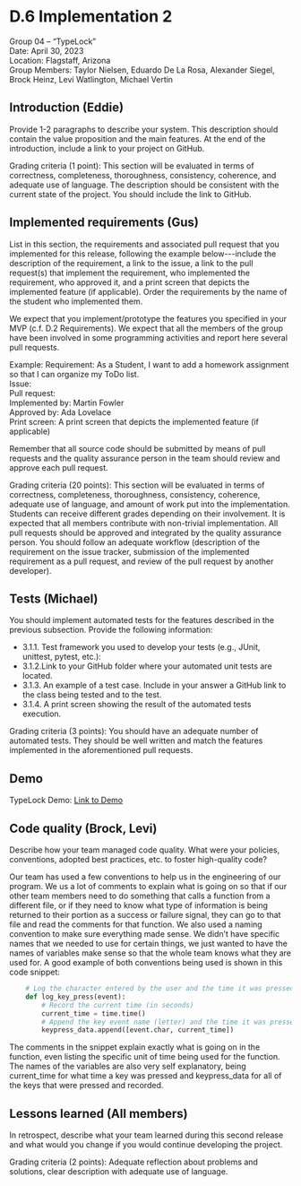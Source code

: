 # D.6 Implementation 2

Group 04 – “TypeLock”\
Date: April 30, 2023\
Location: Flagstaff, Arizona\
Group Members: Taylor Nielsen, Eduardo De La Rosa, Alexander Siegel, Brock Heinz, Levi Watlington, Michael Vertin

## Introduction (Eddie)

Provide 1-2 paragraphs to describe your system. This description should contain the value proposition and the main features. At the end of the introduction, include a link to your project on GitHub.

Grading criteria (1 point): This section will be evaluated in terms of correctness, completeness, thoroughness, consistency, coherence, and adequate use of language. The description should be consistent with the current state of the project. You should include the link to GitHub.

## Implemented requirements (Gus)

List in this section, the requirements and associated pull request that you implemented for this release, following the example below---include the description of the requirement, a link to the issue,  a link to the pull request(s) that implement the requirement, who implemented the requirement, who approved it, and a print screen that depicts the implemented feature (if applicable). Order the requirements by the name of the student who implemented them.

We expect that you implement/prototype the features you specified in your MVP (c.f. D.2 Requirements). We expect that all the members of the group have been involved in some programming activities and report here several pull requests.

Example:
Requirement: As a Student, I want to add a homework assignment so that I can organize my ToDo list.\
Issue:\
Pull request:\
Implemented by: Martin Fowler\
Approved by: Ada Lovelace\
Print screen: A print screen that depicts the implemented feature (if applicable)

Remember that all source code should be submitted by means of pull requests and the quality assurance person in the team should review and approve each pull request.

Grading criteria (20 points): This section will be evaluated in terms of correctness, completeness, thoroughness, consistency, coherence, adequate use of language, and amount of work put into the implementation. Students can receive different grades depending on their involvement. It is expected that all members contribute with non-trivial implementation. All pull requests should be approved and integrated by the quality assurance person. You should follow an adequate workflow (description of the requirement on the issue tracker, submission of the implemented requirement as a pull request, and review of the pull request by another developer).

## Tests (Michael)

You should implement automated tests for the features described in the previous subsection. Provide the following information:

- 3.1.1. Test framework you used to develop your tests (e.g., JUnit, unittest, pytest, etc.):
- 3.1.2.Link to your GitHub folder where your automated unit tests are located.
- 3.1.3. An example of a test case. Include in your answer a GitHub link to the class being tested and to the test.
- 3.1.4. A print screen showing the result of the automated tests execution.

Grading criteria (3 points): You should have an adequate number of automated tests. They should be well written and match the features implemented in the aforementioned pull requests.

## Demo

TypeLock Demo: [Link to Demo](https://youtu.be/C2s3oM5v9yE)

## Code quality (Brock, Levi)

Describe how your team managed code quality. What were your policies, conventions, adopted best practices, etc. to foster high-quality code?

Our team has used a few conventions to help us in the engineering of our program. We us a lot of comments to explain what is going on so that if our other team members need to do something that calls a function from a different file, or if they need to know what type of information is being returned to their portion as a success or failure signal, they can go to that file and read the comments for that function. We also used a naming convention to make sure everything made sense. We didn’t have specific names that we needed to use for certain things, we just wanted to have the names of variables make sense so that the whole team knows what they are used for. A good example of both conventions being used is shown in this code snippet:

```Python
    # Log the character entered by the user and the time it was pressed\n
    def log_key_press(event):
        # Record the current time (in seconds)
        current_time = time.time()
        # Append the key event name (letter) and the time it was pressed
        keypress_data.append([event.char, current_time])
```

The comments in the snippet explain exactly what is going on in the function, even listing the specific unit of time being used for the function. The names of the variables are also very self explanatory, being current_time for what time a key was pressed and keypress_data for all of the keys that were pressed and recorded.

## Lessons learned (All members)

In retrospect, describe what your team learned during this second release and what would you change if you would continue developing the project.

Grading criteria (2 points): Adequate reflection about problems and solutions, clear description with adequate use of language.
